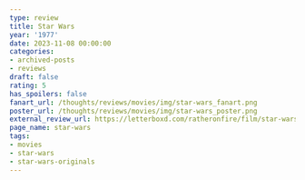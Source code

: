 ```yaml
---
type: review
title: Star Wars
year: '1977'
date: 2023-11-08 00:00:00
categories:
- archived-posts
- reviews
draft: false
rating: 5
has_spoilers: false
fanart_url: /thoughts/reviews/movies/img/star-wars_fanart.png
poster_url: /thoughts/reviews/movies/img/star-wars_poster.png
external_review_url: https://letterboxd.com/ratheronfire/film/star-wars/
page_name: star-wars
tags:
- movies
- star-wars
- star-wars-originals
---
```


